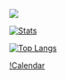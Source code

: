 [![](https://readme-typing-svg.herokuapp.com?duration=3000&lines=Threat+Hunter;Penetration+Tester;Reverse+Engineer)](https://cambosa.github.io)

[![Stats](https://github-readme-stats.vercel.app/api?username=cambosa&count_private=true&show_icons=true&theme=vision-friendly-dark)](https://github.com/cambosa/github-readme-stats)

[![Top Langs](https://github-readme-stats.vercel.app/api/top-langs/?username=cambosa&layout=compact&theme=vision-friendly-dark)](https://github.com/cambosa/github-readme-stats)

[!Calendar](./profile-3d-contrib/profile-night-green.svg)

<!--
**cambosa/cambosa** is a ✨ _special_ ✨ repository because its `README.md` (this file) appears on your GitHub profile.

Here are some ideas to get you started:

- 🔭 I’m currently working on ...
- 🌱 I’m currently learning ...
- 👯 I’m looking to collaborate on ...
- 🤔 I’m looking for help with ...
- 💬 Ask me about ...
- 📫 How to reach me: ...
- 😄 Pronouns: ...
- ⚡ Fun fact: ...
-->
